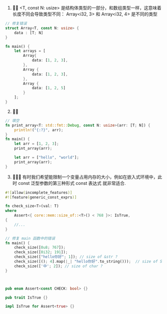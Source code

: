 1. 🌟🌟 <T, const N: usize> 是结构体类型的一部分，和数组类型一样，这意味着长度不同会导致类型不同： Array<i32, 3> 和 Array<i32, 4> 是不同的类型
```rust 
// 修复错误
struct Array<T, const N: usize> {
    data : [T; N]
}

fn main() {
    let arrays = [
        Array{
            data: [1, 2, 3],
        },
        Array {
            data: [1, 2, 3],
        },
        Array {
            data: [1, 2, 5]
        }
    ];
}
```

2. 🌟🌟
```rust
// 填空
fn print_array<T: std::fmt::Debug, const N: usize>(arr: [T; N]) {
    println!("{:?}", arr);
}
fn main() {
    let arr = [1, 2, 3];
    print_array(arr);

    let arr = ["hello", "world"];
    print_array(arr);
}
```

3. 🌟🌟🌟 有时我们希望能限制一个变量占用内存的大小，例如在嵌入式环境中，此时 const 泛型参数的第三种形式 const 表达式 就非常适合.
```rust
#![allow(incomplete_features)]
#![feature(generic_const_exprs)]

fn check_size<T>(val: T)
where
    Assert<{ core::mem::size_of::<T>() < 768 }>: IsTrue,
{
    //...
}

// 修复 main 函数中的错误
fn main() {
    check_size([0u8; 767]); 
    check_size([0i32; 191]);
    check_size(["hello你好"; 1]); // size of &str ?
    check_size([(); 4].map(|_| "hello你好".to_string()));  // size of String?
    check_size(['中'; 2]); // size of char ?
}



pub enum Assert<const CHECK: bool> {}

pub trait IsTrue {}

impl IsTrue for Assert<true> {}
```
